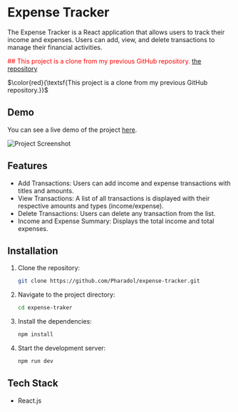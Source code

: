 # Expense Tracker
The Expense Tracker is a React application that allows users to track their income and expenses. Users can add, view, and delete transactions to manage their financial activities.

<span style="color:red">
## This project is a clone from my previous GitHub repository. <a href="https://github.com/PharadolBrown/expense-tracker-react" traget="_blank">the repository</a>
</span>

$\color{red}{\textsf{This project is a clone from my previous GitHub repository.}}$

## Demo
You can see a live demo of the project [here](https://expense-tracker-ten-dun.vercel.app/).

![Project Screenshot](https://img5.pic.in.th/file/secure-sv1/expense-tarcker.png)

## Features
- Add Transactions: Users can add income and expense transactions with titles and amounts.
- View Transactions: A list of all transactions is displayed with their respective amounts and types (income/expense).
- Delete Transactions: Users can delete any transaction from the list.
- Income and Expense Summary: Displays the total income and total expenses.

## Installation

1. Clone the repository:
    ```sh
    git clone https://github.com/Pharadol/expense-tracker.git
    ```

2. Navigate to the project directory:
    ```sh
    cd expense-traker
    ```

3. Install the dependencies:
    ```sh
    npm install
    ```

4. Start the development server:
    ```sh
    npm run dev
    ```

## Tech Stack
 - React.js

